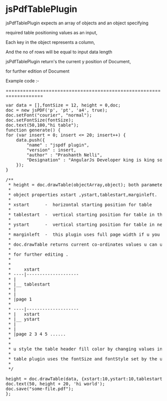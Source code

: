 jsPdfTablePlugin
================


 jsPdfTablePlugin expects an array of objects and an object specifying
 
 required table positioning values as an input,
 
 Each key in the object represents a column, 
 
 And the no of rows will be equal to input data length
 
 
 jsPdfTablePlugin return's the current y position of Document, 
 
 for further edition of Document



Example code :-

===================================================================

<pre>
var data = [],fontSize = 12, height = 0,doc;
doc = new jsPDF('p', 'pt', 'a4', true);
doc.setFont("courier", "normal");
doc.setFontSize(fontSize);
doc.text(50,100,"hi table");
function generate() {
for (var insert = 0; insert <= 20; insert++) {
	data.push({
		"name" : "jspdf plugin",
		"version" : insert,
		"author" : "Prashanth Nelli",
		"Designation" : "AngularJs Developer king is king so king also king"
	});
}

/**
 * height = doc.drawTable(objectArray,object); both parameters are mandatory
 * 
 * object properties xstart ,ystart,tablestart,marginleft.
 * 
 * xstart      -  horizontal starting position for table 
 * 
 * tablestart  -  vertical starting position for table in the starting page
 * 
 * ystart      -  vertical starting position for table in next pages if the records exceed present page
 * 
 * marginleft  -  this plugin uses full page width if u you wish to decrese the width of table increase marginleft value
 * 
 * doc.drawTable returns current co-ordinates values u can use those values 
 * 
 * for further editing .
 * 
 * 
 *     xstart
 * ----|--------------------
 * |    
 * |__ tablestart
 * |
 * |
 * |page 1
 * 
 * ----|--------------------
 * |   xstart 
 * |__ ystart
 * |
 * |
 * |page 2 3 4 5 ......
 * 
 * 
 * u style the table header fill color by changing values in drawRows Method 
 * 
 * table plugin uses the fontSize and fontStyle set by the user 
 * 
 */
				
height = doc.drawTable(data, {xstart:10,ystart:10,tablestart:450,marginleft:50});
doc.text(50, height + 20, 'hi world');
doc.save("some-file.pdf");
};
<pre>

  


 
 
 
 
